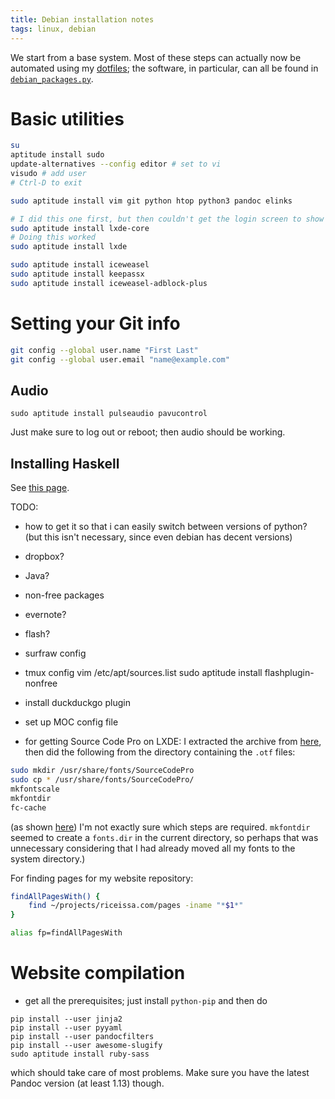 ```yaml
---
title: Debian installation notes
tags: linux, debian
---
```


We start from a base system.
Most of these steps can actually now be automated using my [dotfiles](https://github.com/riceissa/dotfiles); the software, in particular, can all be found in [`debian_packages.py`](https://github.com/riceissa/dotfiles/blob/master/debian_packages.py).

# Basic utilities

~~~bash
su
aptitude install sudo
update-alternatives --config editor # set to vi
visudo # add user
# Ctrl-D to exit
~~~

~~~bash
sudo aptitude install vim git python htop python3 pandoc elinks

# I did this one first, but then couldn't get the login screen to show up for LXDE (couldn't get X to start up...). I probably could have done it this way though, so that I would have an even more minimal setup.
sudo aptitude install lxde-core
# Doing this worked
sudo aptitude install lxde

sudo aptitude install iceweasel
sudo aptitude install keepassx
sudo aptitude install iceweasel-adblock-plus
~~~


# Setting your Git info

~~~bash
git config --global user.name "First Last"
git config --global user.email "name@example.com"
~~~

## Audio

```
sudo aptitude install pulseaudio pavucontrol
```

Just make sure to log out or reboot; then audio should be working.


## Installing Haskell

See [this page](http://riceissa.com/installing-haskell).

TODO:



- how to get it so that i can easily switch between versions of python? (but this isn't necessary, since even debian has decent versions)
- dropbox?
- Java?
- non-free packages
- evernote?
- flash?
- surfraw config
- tmux config
vim /etc/apt/sources.list
sudo aptitude install flashplugin-nonfree
- install duckduckgo plugin
- set up MOC config file

- for getting Source Code Pro on LXDE:
I extracted the archive from [here](https://github.com/adobe-fonts/source-code-pro/releases/latest), then did the following from the directory containing the `.otf` files:

~~~bash
sudo mkdir /usr/share/fonts/SourceCodePro
sudo cp * /usr/share/fonts/SourceCodePro/
mkfontscale
mkfontdir
fc-cache
~~~

(as shown [here](http://forum.lxde.org/viewtopic.php?f=8&t=1914#p5573))
I'm not exactly sure which steps are required.
`mkfontdir` seemed to create a `fonts.dir` in the current directory, so perhaps that was unnecessary considering that I had already moved all my fonts to the system directory.)

For finding pages for my website repository:

```bash
findAllPagesWith() {
    find ~/projects/riceissa.com/pages -iname "*$1*"
}

alias fp=findAllPagesWith
```

# Website compilation

- get all the prerequisites; just install `python-pip` and then do

```
pip install --user jinja2
pip install --user pyyaml
pip install --user pandocfilters
pip install --user awesome-slugify
sudo aptitude install ruby-sass
```

which should take care of most problems.
Make sure you have the latest Pandoc version (at least 1.13) though.
